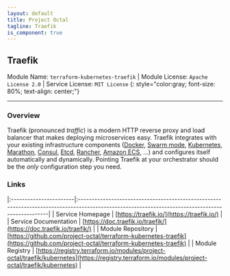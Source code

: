 ```yaml
---
layout: default
title: Project Octal
tagline: Traefik
is_component: true
---
```


## Traefik
Module Name: `terraform-kubernetes-traefik` | Module License: `Apache License 2.0` | Service License: `MIT License`
{: style="color:gray; font-size: 80%; text-align: center;"}

---

### Overview

Traefik (pronounced _traffic_) is a modern HTTP reverse proxy and load balancer that makes deploying microservices easy.
Traefik integrates with your existing infrastructure components ([Docker](https://www.docker.com/), [Swarm mode](https://docs.docker.com/engine/swarm/), [Kubernetes](https://kubernetes.io), [Marathon](https://mesosphere.github.io/marathon/), [Consul](https://www.consul.io/), [Etcd](https://coreos.com/etcd/), [Rancher](https://rancher.com), [Amazon ECS](https://aws.amazon.com/ecs), ...) and configures itself automatically and dynamically.
Pointing Traefik at your orchestrator should be the _only_ configuration step you need.

### Links

|:-----------------------|:-------------------------------------------------------------------------------------------------------------------------------------------------|
| Service Homepage       | [https://traefik.io/](https://traefik.io/)                                                                                                       |
| Service Documentation  | [https://doc.traefik.io/traefik/](https://doc.traefik.io/traefik/)                                                                               |
| Module Repository      | [https://github.com/project-octal/terraform-kubernetes-traefik](https://github.com/project-octal/terraform-kubernetes-traefik)                   |
| Module Registry        | [https://registry.terraform.io/modules/project-octal/traefik/kubernetes](https://registry.terraform.io/modules/project-octal/traefik/kubernetes) |
